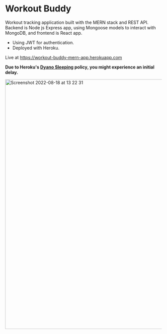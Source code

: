 # Workout Buddy
Workout tracking application built with the MERN stack and REST API.     
Backend is Node js Express app, using Mongoose models to interact with MongoDB, and frontend is React app.

- Using JWT for authentication. 
- Deployed with Heroku.     

Live at https://workout-buddy-mern-app.herokuapp.com

__Due to Heroku's [Dyano Sleeping](https://devcenter.heroku.com/articles/free-dyno-hours#dyno-sleeping) policy, you might experience an initial delay.__

<img width="805" alt="Screenshot 2022-08-18 at 13 22 31" src="https://user-images.githubusercontent.com/52753698/185383475-b62b2eb5-e86a-4579-a083-947f3a6c915c.png">
